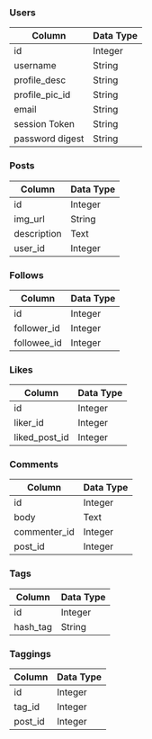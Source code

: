<h3>Users</h3>

Column         | Data Type
---------------|----------
id             |Integer
username       |String
profile_desc   |String
profile_pic_id |String 
email          |String
session Token  |String
password digest|String


<h3>Posts</h3>

Column         | Data Type
---------------|----------
id             |Integer
img_url        |String
description    |Text
user_id        |Integer

<h3>Follows</h3>

Column         | Data Type
---------------|----------
id             |Integer
follower_id    |Integer
followee_id    |Integer

<h3>Likes</h3>

Column         | Data Type
---------------|----------
id             |Integer
liker_id       |Integer     
liked_post_id  |Integer

<h3>Comments</h3>

Column         | Data Type
---------------|----------
id             |Integer
body           |Text
commenter_id   |Integer
post_id        |Integer

<h3>Tags</h3>

Column         | Data Type
---------------|----------
id             |Integer
hash_tag       |String

<h3>Taggings</h3>

Column         | Data Type
---------------|----------
id             |Integer
tag_id         |Integer
post_id        |Integer
